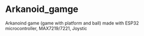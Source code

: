# Arkanoid_gamge
Arkanoind game (game with platform and ball) made with ESP32 microcontroller, MAX7219/7221, Joystic
